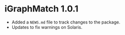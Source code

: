 # iGraphMatch 1.0.1

* Added a `NEWS.md` file to track changes to the package.
* Updates to fix warnings on Solaris.
